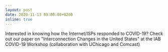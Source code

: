 ```yaml
---
layout: post
date: 2020-11-13 09:00:00+0200
inline: true
---
```


Interested in knowing how the Internet/ISPs responded to COVID-19? Check out our paper on "Interconnection Changes in the United States" at the IAB COVID-19 Workshop (collaboration with UChicago and Comcast)